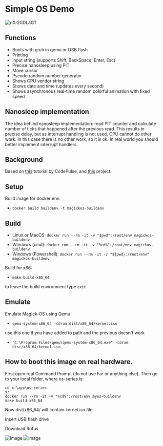 # Simple OS Demo

![nXr2GDLaGT](https://user-images.githubusercontent.com/15198808/127781494-8b7b0731-7db1-48df-bb2d-737475fc822b.gif)

## Functions

- Boots with grub in qemu or USB flash
- Printing
- Input string (supports Shift, BackSpace, Enter, Esc)
- Precise nanosleep using PIT
- Move cursor
- Pseudo random number generator
- Shows CPU vendor string
- Shows date and time (updates every second)
- Shows asynchronous real-time random colorful animation with fixed speed

## Nanosleep implementation

The idea behind nanosleep implementation: read PIT counter and calculate number of ticks that happened after the previous read. This results in precise delay, but as interrupt handling is not used, CPU cannot do other work. In this case there is no other work, so it is ok. In real world you should better implement interrupt handlers.

## Background

Based on [this](https://www.youtube.com/watch?v=FkrpUaGThTQ&list=PLZQftyCk7_SeZRitx5MjBKzTtvk0pHMtp&index=1) tutorial by CodePulse, and [this](https://github.com/Roseinabox28/MagickOS) project.

## Setup

Build image for docker env:

- `docker build buildenv -t magickos-buildenv`

## Build

- Linux or MacOS: `docker run --rm -it -v "$pwd":/root/env magickos-buildenv`
- Windows (cmd): `docker run --rm -it -v "%cd%":/root/env magickos-buildenv`
- Windows (Powershell): `docker run --rm -it -v "${pwd}:/root/env" magickos-buildenv`

Build for x86:

- `make build-x86_64`

to leave the build environment type `exit`

## Emulate

Emulate Magick-OS using Qemu

- `qemu-system-x86_64 -cdrom dist/x86_64/kernel.iso`

use this one if you have added to path and the previous doesn't work

- `"C:\Program Files\qemu\qemu-system-x86_64.exe" -cdrom dist/x86_64/kernel.iso`

## How to boot this image on real hardware.

First open real Command Prompt (do not use Far or anything else). Then go to your local folder, where os-series is:

```
cd x:\app\os-series
x:
docker run --rm -it -v "%cd%":/root/env myos-buildenv
make build-x86_64
```

Now dist/x86_64/ will contain kernel.iso file

Insert USB flash drive

Download Rufus

![image](https://user-images.githubusercontent.com/15198808/127573774-8b746020-bbcb-402c-ae2b-91dee1957b5b.png)
![image](https://user-images.githubusercontent.com/15198808/127573784-d2187d4d-2a3c-4287-a297-f8194961b838.png)
